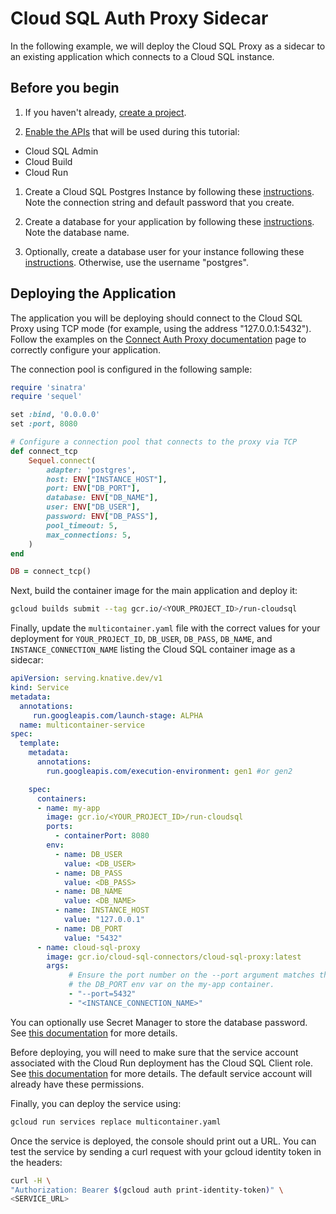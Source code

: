 # Cloud SQL Auth Proxy Sidecar

In the following example, we will deploy the Cloud SQL Proxy as a sidecar to an
existing application which connects to a Cloud SQL instance.

## Before you begin

1. If you haven't already, [create a project](https://cloud.google.com/resource-manager/docs/creating-managing-projects#creating_a_project).

1. [Enable the APIs](https://console.cloud.google.com/flows/enableapi?apiid=run.googleapis.com,sqladmin.googleapis.com,run.googleapis.com) that will be used during this tutorial:

  * Cloud SQL Admin
  * Cloud Build
  * Cloud Run
  
1. Create a Cloud SQL Postgres Instance by following these
[instructions](https://cloud.google.com/sql/docs/postgres/create-instance).
Note the connection string and default password that you create.

1. Create a database for your application by following these
[instructions](https://cloud.google.com/sql/docs/postgres/create-manage-databases).
Note the database name.

1. Optionally, create a database user for your instance following these
[instructions](https://cloud.google.com/sql/docs/postgres/create-manage-users).
Otherwise, use the username "postgres".

## Deploying the Application

The application you will be deploying should connect to the Cloud SQL Proxy using
TCP mode (for example, using the address "127.0.0.1:5432"). Follow the examples
on the [Connect Auth Proxy documentation](https://cloud.google.com/sql/docs/postgres/connect-auth-proxy#expandable-1)
page to correctly configure your application.

The connection pool is configured in the following sample:

```ruby
require 'sinatra'
require 'sequel'

set :bind, '0.0.0.0'
set :port, 8080

# Configure a connection pool that connects to the proxy via TCP
def connect_tcp
    Sequel.connect(
        adapter: 'postgres',
        host: ENV["INSTANCE_HOST"],
        port: ENV["DB_PORT"],
        database: ENV["DB_NAME"],
        user: ENV["DB_USER"],
        password: ENV["DB_PASS"],
        pool_timeout: 5,
        max_connections: 5,
    )
end

DB = connect_tcp()
```

Next, build the container image for the main application and deploy it:

```bash
gcloud builds submit --tag gcr.io/<YOUR_PROJECT_ID>/run-cloudsql
```

Finally, update the `multicontainer.yaml` file with the correct values for your
deployment for `YOUR_PROJECT_ID`, `DB_USER`, `DB_PASS`, `DB_NAME`, and `INSTANCE_CONNECTION_NAME`
listing the Cloud SQL container image as a sidecar:

```yaml
apiVersion: serving.knative.dev/v1
kind: Service
metadata:
  annotations:
     run.googleapis.com/launch-stage: ALPHA
  name: multicontainer-service
spec:
  template:
    metadata:
      annotations:
        run.googleapis.com/execution-environment: gen1 #or gen2

    spec:
      containers:
      - name: my-app
        image: gcr.io/<YOUR_PROJECT_ID>/run-cloudsql
        ports:
          - containerPort: 8080
        env:
          - name: DB_USER
            value: <DB_USER>
          - name: DB_PASS
            value: <DB_PASS>
          - name: DB_NAME
            value: <DB_NAME>
          - name: INSTANCE_HOST
            value: "127.0.0.1"
          - name: DB_PORT
            value: "5432"
      - name: cloud-sql-proxy
        image: gcr.io/cloud-sql-connectors/cloud-sql-proxy:latest
        args:
             # Ensure the port number on the --port argument matches the value of
             # the DB_PORT env var on the my-app container.
             - "--port=5432"
             - "<INSTANCE_CONNECTION_NAME>"

```

You can optionally use Secret Manager to store the database password. See
[this documentation](https://cloud.google.com/run/docs/deploying#yaml) for more details.

Before deploying, you will need to make sure that the service account associated
with the Cloud Run deployment has the Cloud SQL Client role.
See [this documentation](https://cloud.google.com/sql/docs/postgres/roles-and-permissions)
for more details. The default service account will already have these permissions.

Finally, you can deploy the service using:

```bash
gcloud run services replace multicontainer.yaml
```

Once the service is deployed, the console should print out a URL. You can test
the service by sending a curl request with your gcloud identity token in the headers:

```bash
curl -H \
"Authorization: Bearer $(gcloud auth print-identity-token)" \
<SERVICE_URL>
```

